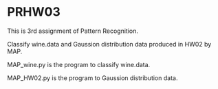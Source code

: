 # PRHW03
This is 3rd assignment of Pattern Recognition.

Classify wine.data and Gaussion distribution data produced in HW02 by MAP.

MAP_wine.py is the program to classify wine.data.

MAP_HW02.py is the program to Gaussion distribution data.
